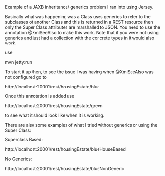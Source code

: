 Example of a JAXB inheritance/ generics problem I ran into using Jersey.

Basically what was happening was a Class uses generics to refer to the subclasses of another Class and this is returned in a REST resource then only the Super Class attributes are marshalled to JSON. You need to use the annotation @XmlSeeAlso to make this work. Note that if you were not using generics and just had a collection with the concrete types in it would also work.

use 

mvn jetty:run

To start it up then, to see the issue I was having when @XmlSeeAlso was not configured go to

http://localhost:20001/rest/housingEstate/blue

Once this annotation is added use 

http://localhost:20001/rest/housingEstate/green

to see what it should look like when it is working.

There are also some examples of what I tried without generics or using the Super Class:

Superclass Based:

http://localhost:20001/rest/housingEstate/blueHouseBased

No Generics:

http://localhost:20001/rest/housingEstate/blueNonGeneric
